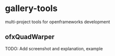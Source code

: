 # gallery-tools
multi-project tools for openframeworks development

## ofxQuadWarper

TODO: Add screenshot and explanation, example
